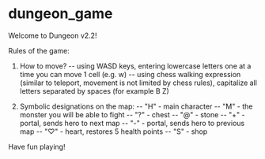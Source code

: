 # dungeon_game

Welcome to Dungeon v2.2!

Rules of the game:

1) How to move?
	-- using WASD keys, entering lowercase letters one at a time you can move 1 cell (e.g. w)
	-- using chess walking expression (similar to teleport, movement is not limited by chess rules), capitalize all letters separated by spaces (for example B Z)

2) Symbolic designations on the map:
	-- "H" - main character
	-- "M" - the monster you will be able to fight
	-- "?" - chest
	-- "@" - stone
	-- "+" - portal, sends hero to next map
	-- "-" - portal, sends hero to previous map
	-- "♡" - heart, restores 5 health points
	-- "S" - shop

Have fun playing!
